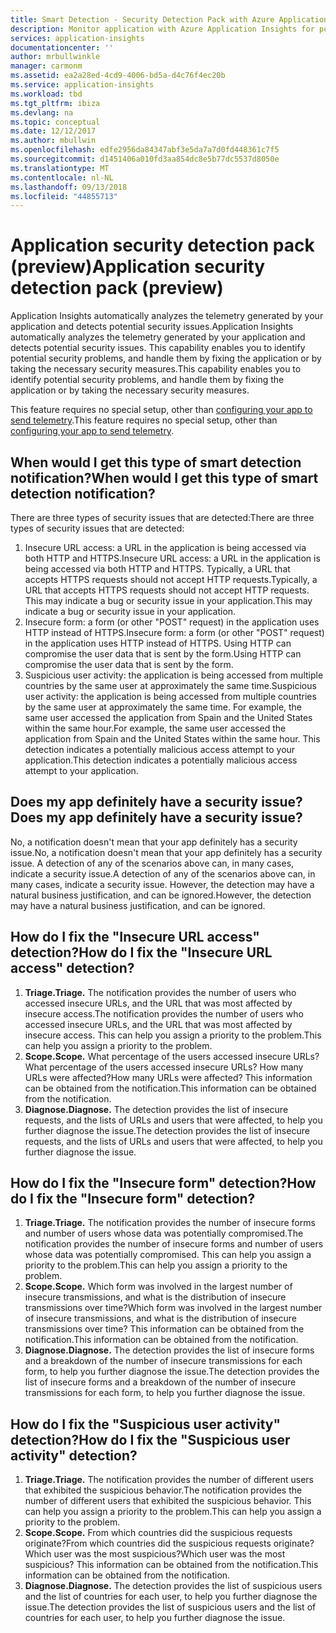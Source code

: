 ```yaml
---
title: Smart Detection - Security Detection Pack with Azure Application Insights | Microsoft Docs
description: Monitor application with Azure Application Insights for potential security issues.
services: application-insights
documentationcenter: ''
author: mrbullwinkle
manager: carmonm
ms.assetid: ea2a28ed-4cd9-4006-bd5a-d4c76f4ec20b
ms.service: application-insights
ms.workload: tbd
ms.tgt_pltfrm: ibiza
ms.devlang: na
ms.topic: conceptual
ms.date: 12/12/2017
ms.author: mbullwin
ms.openlocfilehash: edfe2956da84347abf3e5da7a7d0fd448361c7f5
ms.sourcegitcommit: d1451406a010fd3aa854dc8e5b77dc5537d8050e
ms.translationtype: MT
ms.contentlocale: nl-NL
ms.lasthandoff: 09/13/2018
ms.locfileid: "44855713"
---
```

# <a name="application-security-detection-pack-preview"></a><span data-ttu-id="6fd51-103">Application security detection pack (preview)</span><span class="sxs-lookup"><span data-stu-id="6fd51-103">Application security detection pack (preview)</span></span>

<span data-ttu-id="6fd51-104">Application Insights automatically analyzes the telemetry generated by your application and detects potential security issues.</span><span class="sxs-lookup"><span data-stu-id="6fd51-104">Application Insights automatically analyzes the telemetry generated by your application and detects potential security issues.</span></span> <span data-ttu-id="6fd51-105">This capability enables you to identify potential security problems, and handle them by fixing the application or by taking the necessary security measures.</span><span class="sxs-lookup"><span data-stu-id="6fd51-105">This capability enables you to identify potential security problems, and handle them by fixing the application or by taking the necessary security measures.</span></span>

<span data-ttu-id="6fd51-106">This feature requires no special setup, other than [configuring your app to send telemetry](https://docs.microsoft.com/azure/application-insights/app-insights-usage-overview).</span><span class="sxs-lookup"><span data-stu-id="6fd51-106">This feature requires no special setup, other than [configuring your app to send telemetry](https://docs.microsoft.com/azure/application-insights/app-insights-usage-overview).</span></span>

## <a name="when-would-i-get-this-type-of-smart-detection-notification"></a><span data-ttu-id="6fd51-107">When would I get this type of smart detection notification?</span><span class="sxs-lookup"><span data-stu-id="6fd51-107">When would I get this type of smart detection notification?</span></span>
<span data-ttu-id="6fd51-108">There are three types of security issues that are detected:</span><span class="sxs-lookup"><span data-stu-id="6fd51-108">There are three types of security issues that are detected:</span></span>
1. <span data-ttu-id="6fd51-109">Insecure URL access: a URL in the application is being accessed via both HTTP and HTTPS.</span><span class="sxs-lookup"><span data-stu-id="6fd51-109">Insecure URL access: a URL in the application is being accessed via both HTTP and HTTPS.</span></span> <span data-ttu-id="6fd51-110">Typically, a URL that accepts HTTPS requests should not accept HTTP requests.</span><span class="sxs-lookup"><span data-stu-id="6fd51-110">Typically, a URL that accepts HTTPS requests should not accept HTTP requests.</span></span> <span data-ttu-id="6fd51-111">This may indicate a bug or security issue in your application.</span><span class="sxs-lookup"><span data-stu-id="6fd51-111">This may indicate a bug or security issue in your application.</span></span>
2. <span data-ttu-id="6fd51-112">Insecure form: a form (or other "POST" request) in the application uses HTTP instead of HTTPS.</span><span class="sxs-lookup"><span data-stu-id="6fd51-112">Insecure form: a form (or other "POST" request) in the application uses HTTP instead of HTTPS.</span></span> <span data-ttu-id="6fd51-113">Using HTTP can compromise the user data that is sent by the form.</span><span class="sxs-lookup"><span data-stu-id="6fd51-113">Using HTTP can compromise the user data that is sent by the form.</span></span>
3. <span data-ttu-id="6fd51-114">Suspicious user activity: the application is being accessed from multiple countries by the same user at approximately the same time.</span><span class="sxs-lookup"><span data-stu-id="6fd51-114">Suspicious user activity: the application is being accessed from multiple countries by the same user at approximately the same time.</span></span> <span data-ttu-id="6fd51-115">For example, the same user accessed the application from Spain and the United States within the same hour.</span><span class="sxs-lookup"><span data-stu-id="6fd51-115">For example, the same user accessed the application from Spain and the United States within the same hour.</span></span> <span data-ttu-id="6fd51-116">This detection indicates a potentially malicious access attempt to your application.</span><span class="sxs-lookup"><span data-stu-id="6fd51-116">This detection indicates a potentially malicious access attempt to your application.</span></span>

## <a name="does-my-app-definitely-have-a-security-issue"></a><span data-ttu-id="6fd51-117">Does my app definitely have a security issue?</span><span class="sxs-lookup"><span data-stu-id="6fd51-117">Does my app definitely have a security issue?</span></span>
<span data-ttu-id="6fd51-118">No, a notification doesn't mean that your app definitely has a security issue.</span><span class="sxs-lookup"><span data-stu-id="6fd51-118">No, a notification doesn't mean that your app definitely has a security issue.</span></span> <span data-ttu-id="6fd51-119">A detection of any of the scenarios above can, in many cases, indicate a security issue.</span><span class="sxs-lookup"><span data-stu-id="6fd51-119">A detection of any of the scenarios above can, in many cases, indicate a security issue.</span></span> <span data-ttu-id="6fd51-120">However, the detection may have a natural business justification, and can be ignored.</span><span class="sxs-lookup"><span data-stu-id="6fd51-120">However, the detection may have a natural business justification, and can be ignored.</span></span>

## <a name="how-do-i-fix-the-insecure-url-access-detection"></a><span data-ttu-id="6fd51-121">How do I fix the "Insecure URL access" detection?</span><span class="sxs-lookup"><span data-stu-id="6fd51-121">How do I fix the "Insecure URL access" detection?</span></span>
1. <span data-ttu-id="6fd51-122">**Triage.**</span><span class="sxs-lookup"><span data-stu-id="6fd51-122">**Triage.**</span></span> <span data-ttu-id="6fd51-123">The notification provides the number of users who accessed insecure URLs, and the URL that was most affected by insecure access.</span><span class="sxs-lookup"><span data-stu-id="6fd51-123">The notification provides the number of users who accessed insecure URLs, and the URL that was most affected by insecure access.</span></span> <span data-ttu-id="6fd51-124">This can help you assign a priority to the problem.</span><span class="sxs-lookup"><span data-stu-id="6fd51-124">This can help you assign a priority to the problem.</span></span>
2. <span data-ttu-id="6fd51-125">**Scope.**</span><span class="sxs-lookup"><span data-stu-id="6fd51-125">**Scope.**</span></span> <span data-ttu-id="6fd51-126">What percentage of the users accessed insecure URLs?</span><span class="sxs-lookup"><span data-stu-id="6fd51-126">What percentage of the users accessed insecure URLs?</span></span> <span data-ttu-id="6fd51-127">How many URLs were affected?</span><span class="sxs-lookup"><span data-stu-id="6fd51-127">How many URLs were affected?</span></span> <span data-ttu-id="6fd51-128">This information can be obtained from the notification.</span><span class="sxs-lookup"><span data-stu-id="6fd51-128">This information can be obtained from the notification.</span></span>
3. <span data-ttu-id="6fd51-129">**Diagnose.**</span><span class="sxs-lookup"><span data-stu-id="6fd51-129">**Diagnose.**</span></span> <span data-ttu-id="6fd51-130">The detection provides the list of insecure requests, and the lists of URLs and users that were affected, to help you further diagnose the issue.</span><span class="sxs-lookup"><span data-stu-id="6fd51-130">The detection provides the list of insecure requests, and the lists of URLs and users that were affected, to help you further diagnose the issue.</span></span>

## <a name="how-do-i-fix-the-insecure-form-detection"></a><span data-ttu-id="6fd51-131">How do I fix the "Insecure form" detection?</span><span class="sxs-lookup"><span data-stu-id="6fd51-131">How do I fix the "Insecure form" detection?</span></span>
1. <span data-ttu-id="6fd51-132">**Triage.**</span><span class="sxs-lookup"><span data-stu-id="6fd51-132">**Triage.**</span></span> <span data-ttu-id="6fd51-133">The notification provides the number of insecure forms and number of users whose data was potentially compromised.</span><span class="sxs-lookup"><span data-stu-id="6fd51-133">The notification provides the number of insecure forms and number of users whose data was potentially compromised.</span></span> <span data-ttu-id="6fd51-134">This can help you assign a priority to the problem.</span><span class="sxs-lookup"><span data-stu-id="6fd51-134">This can help you assign a priority to the problem.</span></span>
2. <span data-ttu-id="6fd51-135">**Scope.**</span><span class="sxs-lookup"><span data-stu-id="6fd51-135">**Scope.**</span></span> <span data-ttu-id="6fd51-136">Which form was involved in the largest number of insecure transmissions, and what is the distribution of insecure transmissions over time?</span><span class="sxs-lookup"><span data-stu-id="6fd51-136">Which form was involved in the largest number of insecure transmissions, and what is the distribution of insecure transmissions over time?</span></span> <span data-ttu-id="6fd51-137">This information can be obtained from the notification.</span><span class="sxs-lookup"><span data-stu-id="6fd51-137">This information can be obtained from the notification.</span></span>
3. <span data-ttu-id="6fd51-138">**Diagnose.**</span><span class="sxs-lookup"><span data-stu-id="6fd51-138">**Diagnose.**</span></span> <span data-ttu-id="6fd51-139">The detection provides the list of insecure forms and a breakdown of the number of insecure transmissions for each form, to help you further diagnose the issue.</span><span class="sxs-lookup"><span data-stu-id="6fd51-139">The detection provides the list of insecure forms and a breakdown of the number of insecure transmissions for each form, to help you further diagnose the issue.</span></span>

## <a name="how-do-i-fix-the-suspicious-user-activity-detection"></a><span data-ttu-id="6fd51-140">How do I fix the "Suspicious user activity" detection?</span><span class="sxs-lookup"><span data-stu-id="6fd51-140">How do I fix the "Suspicious user activity" detection?</span></span>
1. <span data-ttu-id="6fd51-141">**Triage.**</span><span class="sxs-lookup"><span data-stu-id="6fd51-141">**Triage.**</span></span> <span data-ttu-id="6fd51-142">The notification provides the number of different users that exhibited the suspicious behavior.</span><span class="sxs-lookup"><span data-stu-id="6fd51-142">The notification provides the number of different users that exhibited the suspicious behavior.</span></span> <span data-ttu-id="6fd51-143">This can help you assign a priority to the problem.</span><span class="sxs-lookup"><span data-stu-id="6fd51-143">This can help you assign a priority to the problem.</span></span>
2. <span data-ttu-id="6fd51-144">**Scope.**</span><span class="sxs-lookup"><span data-stu-id="6fd51-144">**Scope.**</span></span> <span data-ttu-id="6fd51-145">From which countries did the suspicious requests originate?</span><span class="sxs-lookup"><span data-stu-id="6fd51-145">From which countries did the suspicious requests originate?</span></span> <span data-ttu-id="6fd51-146">Which user was the most suspicious?</span><span class="sxs-lookup"><span data-stu-id="6fd51-146">Which user was the most suspicious?</span></span> <span data-ttu-id="6fd51-147">This information can be obtained from the notification.</span><span class="sxs-lookup"><span data-stu-id="6fd51-147">This information can be obtained from the notification.</span></span>
3. <span data-ttu-id="6fd51-148">**Diagnose.**</span><span class="sxs-lookup"><span data-stu-id="6fd51-148">**Diagnose.**</span></span> <span data-ttu-id="6fd51-149">The detection provides the list of suspicious users and the list of countries for each user, to help you further diagnose the issue.</span><span class="sxs-lookup"><span data-stu-id="6fd51-149">The detection provides the list of suspicious users and the list of countries for each user, to help you further diagnose the issue.</span></span>
